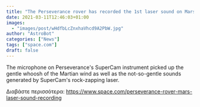 ```yaml
---
title: "The Perseverance rover has recorded the 1st laser sound on Mars. It's a 'snap!' not a 'pew!'"
date: 2021-03-11T12:46:03+01:00
images:
  - "images/post/wHdfbLcZnxhaVhcd9A2PbW.jpg"
author: "AstroBot"
categories: ["News"]
tags: ["space.com"]
draft: false
---
```


The microphone on Perseverance's SuperCam instrument picked up the gentle whoosh of the Martian wind as well as the not-so-gentle sounds generated by SuperCam's rock-zapping laser. 

Διαβάστε περισσότερα: https://www.space.com/perseverance-rover-mars-laser-sound-recording
